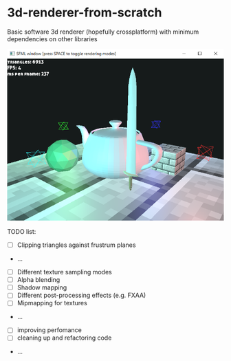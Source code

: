 # 3d-renderer-from-scratch
Basic software 3d renderer (hopefully crossplatform) with minimum dependencies on other libraries

![alt text](img.png)


TODO list:

- [ ] Clipping triangles against frustrum planes
- ...
- [ ] Different texture sampling modes
- [ ] Alpha blending
- [ ] Shadow mapping
- [ ] Different post-processing effects (e.g. FXAA)
- [ ] Mipmapping for textures
- ... 
- [ ] improving perfomance
- [ ] cleaning up and refactoring code
- ...
